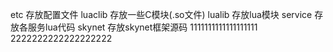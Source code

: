 etc 存放配置文件
luaclib 存放一些C模块(.so文件)
lualib 存放lua模块
service 存放各服务lua代码
skynet 存放skynet框架源码
1111111111111111111
2222222222222222222
